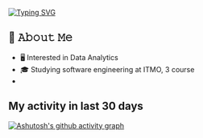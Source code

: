 [![Typing SVG](https://readme-typing-svg.herokuapp.com?color=%2336BCF7&lines=Computer+science+student)](https://git.io/typing-svg)
## :book: 𝙰𝚋𝚘𝚞𝚝 𝙼𝚎
- 🖥 Interested in Data Analytics
- 🎓 Studying software engineering at ITMO, 3 course
-  

## My activity in last 30 days
[![Ashutosh's github activity graph](https://activity-graph.herokuapp.com/graph?username=Erkobrax&theme=react-dark)](https://github.com/ashutosh00710/github-readme-activity-graph)


